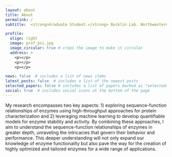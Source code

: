 ```yaml
---
layout: about
title: About
permalink: /
subtitle:  <strong>Graduate Student.</strong> Rocklin Lab. Northwestern University.

profile:
  align: right
  image: prof_pic.jpg
  image_circular: true # crops the image to make it circular
  address: >
    <p></p>
    <p></p>
    <p></p>

news: false  # includes a list of news items
latest_posts: false  # includes a list of the newest posts
selected_papers: false # includes a list of papers marked as "selected={true}"
social: true  # includes social icons at the bottom of the page
---
```


My research encompasses two key aspects: 1) exploring sequence-function relationships of enzymes using high-throughput approaches for protein characterization and 2) leveraging machine learning to develop quantifiable models for enzyme stability and activity. By combining these approaches, I aim to understand the sequence-function relationships of enzymes in greater depth, unraveling the intricacies that govern their behavior and performance. This deeper understanding will not only expand our knowledge of enzyme functionality but also pave the way for the creation of highly optimized and tailored enzymes for a wide range of applications.

